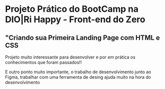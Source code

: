 <h1>Projeto Prático do BootCamp na DIO|Ri Happy - Front-end do Zero</h1>
<h2>"Criando sua Primeira Landing Page com HTML e CSS</h2>

<p>Projeto muito interessante para desenvolver e por em prática os conhecimentos que foram passados!!</p>
<p>E outro ponto muito importante, o trabalho de desenvolvimento junto ao Figma, trabalhar com uma ferramenta de desing ajuda muito na hora do desenvolvimento</p>
